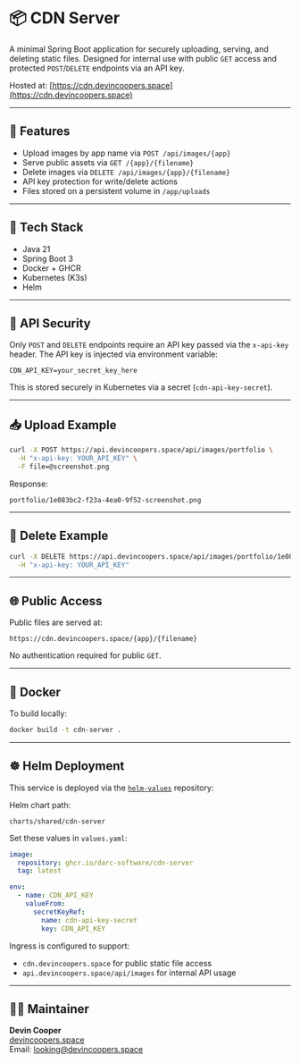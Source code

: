 # 📦 CDN Server

A minimal Spring Boot application for securely uploading, serving, and deleting static files. Designed for internal use with public `GET` access and protected `POST`/`DELETE` endpoints via an API key.

Hosted at: [https://cdn.devincoopers.space](https://cdn.devincoopers.space)

---

## 🚀 Features

- Upload images by app name via `POST /api/images/{app}`
- Serve public assets via `GET /{app}/{filename}`
- Delete images via `DELETE /api/images/{app}/{filename}`
- API key protection for write/delete actions
- Files stored on a persistent volume in `/app/uploads`

---

## 🧱 Tech Stack

- Java 21
- Spring Boot 3
- Docker + GHCR
- Kubernetes (K3s)
- Helm

---

## 🔐 API Security

Only `POST` and `DELETE` endpoints require an API key passed via the `x-api-key` header. The API key is injected via environment variable:

```
CDN_API_KEY=your_secret_key_here
```

This is stored securely in Kubernetes via a secret (`cdn-api-key-secret`).

---

## 📥 Upload Example

```bash
curl -X POST https://api.devincoopers.space/api/images/portfolio \
  -H "x-api-key: YOUR_API_KEY" \
  -F file=@screenshot.png
```

Response:
```
portfolio/1e083bc2-f23a-4ea0-9f52-screenshot.png
```

---

## 🧹 Delete Example

```bash
curl -X DELETE https://api.devincoopers.space/api/images/portfolio/1e083bc2-f23a-4ea0-9f52-screenshot.png \
  -H "x-api-key: YOUR_API_KEY"
```

---

## 🌐 Public Access

Public files are served at:
```
https://cdn.devincoopers.space/{app}/{filename}
```

No authentication required for public `GET`.

---

## 🐳 Docker

To build locally:
```bash
docker build -t cdn-server .
```

---

## ☸️ Helm Deployment

This service is deployed via the [`helm-values`](https://github.com/DARC-Software/helm-values) repository:

Helm chart path:
```
charts/shared/cdn-server
```

Set these values in `values.yaml`:
```yaml
image:
  repository: ghcr.io/darc-software/cdn-server
  tag: latest

env:
  - name: CDN_API_KEY
    valueFrom:
      secretKeyRef:
        name: cdn-api-key-secret
        key: CDN_API_KEY
```

Ingress is configured to support:
- `cdn.devincoopers.space` for public static file access
- `api.devincoopers.space/api/images` for internal API usage

---

## 👨‍💻 Maintainer

**Devin Cooper**  
[devincoopers.space](https://devincoopers.space)  
Email: looking@devincoopers.space
